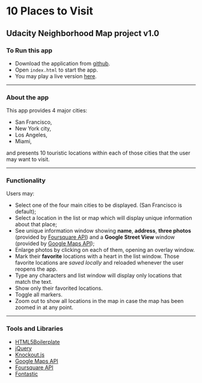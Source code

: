 # 10 Places to Visit
## Udacity Neighborhood Map project v1.0

### To Run this app
- Download the application from [github](https://github.com/kavispires/10-places-to-visit).
- Open ```index.html``` to start the app.
- You may play a live version [here](https://kavispires.github.io/10-places-to-visit/).

----------------------------
### About the app

This app provides 4 major cities:
- San Francisco,
- New York city,
- Los Angeles,
- Miami,

and presents 10 touristic locations within each of those cities that the user may want to visit.

----------------------------
### Functionality

Users may:
- Select one of the four main cities to be displayed. (San Francisco is default);
- Select a location in the list or map which will display unique information about that place;
- See unique information window showing **name**, **address**, **three photos** (provided by [Foursquare API](https://developer.foursquare.com/)) and a **Google Street View** window (provided by [Google Maps API](https://developers.google.com/maps/));
- Enlarge photos by clicking on each of them, opening an overlay window.
- Mark their **favorite** locations with a heart in the list window. Those favorite locations are *saved locally* and reloaded whenever the user reopens the app.
- Type any characters and list window will display only locations that match the text.
- Show only their favorited locations.
- Toggle all markers.
- Zoom out to show all locations in the map in case the map has been zoomed in at any point.

----------------------------
### Tools and Libraries

- [HTML5Boilerplate](https://html5boilerplate.com/)
- [jQuery](https://jquery.com/)
- [Knockout.js](http://knockoutjs.com/)
- [Google Maps API](https://developers.google.com/maps/)
- [Foursquare API](https://developer.foursquare.com/)
- [Fontastic](http://fontastic.me/)


